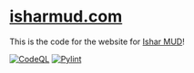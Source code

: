 # [isharmud.com](https://isharmud.com/)

This is the code for the website for [Ishar MUD](https://isharmud.com/)!

[![CodeQL](https://github.com/IsharMud/ishar-web/actions/workflows/codeql.yml/badge.svg)](https://github.com/IsharMud/ishar-web/actions/workflows/codeql.yml)
[![Pylint](https://github.com/IsharMud/ishar-web/actions/workflows/pylint.yml/badge.svg)](https://github.com/IsharMud/ishar-web/actions/workflows/pylint.yml)
